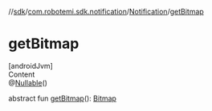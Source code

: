 //[sdk](../../../index.md)/[com.robotemi.sdk.notification](../index.md)/[Notification](index.md)/[getBitmap](get-bitmap.md)



# getBitmap  
[androidJvm]  
Content  
@[Nullable](https://developer.android.com/reference/kotlin/androidx/annotation/Nullable.html)()  
  
abstract fun [getBitmap](get-bitmap.md)(): [Bitmap](https://developer.android.com/reference/kotlin/android/graphics/Bitmap.html)  



